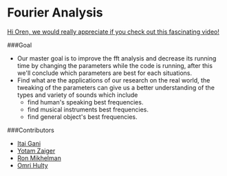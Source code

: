 # Fourier Analysis

[Hi Oren, we would really appreciate if you check out this fascinating video!](https://www.youtube.com/watch?v=dQw4w9WgXcQ)

###Goal

- Our master goal is to improve the fft analysis and decrease its running time by changing the parameters while the code is running, after this we'll conclude which parameters are best for each situations.
- Find what are the applications of our research on the real world, the tweaking of the parameters can give us a better understanding of the types and variety of sounds which include
  - find human's speaking best frequencies.
  - find musical instruments best frequencies.
  - find general object's best frequencies.


###Contributors
- [Itai Gani](https://github.com/ItaiGani)
- [Yotam Zaiger](https://github.com/YotamZaiger1)
- [Ron Mikhelman](https://github.com/yeahBOYYYYY)
- [Omri Hulty](https://github.com/omrihhh)
